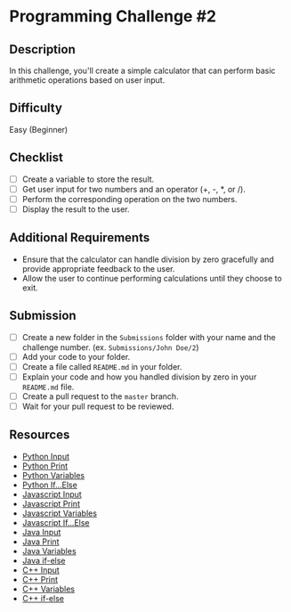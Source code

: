 # Programming Challenge #2

## Description
In this challenge, you'll create a simple calculator that can perform basic arithmetic operations based on user input.

## Difficulty
Easy (Beginner)

## Checklist
- [ ] Create a variable to store the result.
- [ ] Get user input for two numbers and an operator (+, -, *, or /).
- [ ] Perform the corresponding operation on the two numbers.
- [ ] Display the result to the user.

## Additional Requirements
- Ensure that the calculator can handle division by zero gracefully and provide appropriate feedback to the user.
- Allow the user to continue performing calculations until they choose to exit.

## Submission
- [ ] Create a new folder in the `Submissions` folder with your name and the challenge number. (ex. `Submissions/John Doe/2`)
- [ ] Add your code to your folder.
- [ ] Create a file called `README.md` in your folder.
- [ ] Explain your code and how you handled division by zero in your `README.md` file.
- [ ] Create a pull request to the `master` branch.
- [ ] Wait for your pull request to be reviewed.

## Resources
- [Python Input](https://www.w3schools.com/python/ref_func_input.asp)
- [Python Print](https://www.w3schools.com/python/ref_func_print.asp)
- [Python Variables](https://www.w3schools.com/python/python_variables.asp)
- [Python If...Else](https://www.w3schools.com/python/python_conditions.asp)
- [Javascript Input](https://www.w3schools.com/jsref/met_win_prompt.asp)
- [Javascript Print](https://www.w3schools.com/jsref/met_win_alert.asp)
- [Javascript Variables](https://www.w3schools.com/js/js_variables.asp)
- [Javascript If...Else](https://www.w3schools.com/js/js_if_else.asp)
- [Java Input](https://www.w3schools.com/java/java_user_input.asp)
- [Java Print](https://www.w3schools.com/java/java_syntax.asp)
- [Java Variables](https://www.w3schools.com/java/java_variables.asp)
- [Java if-else](https://www.w3schools.com/java/java_conditions.asp)
- [C++ Input](https://www.w3schools.com/cpp/cpp_user_input.asp)
- [C++ Print](https://www.w3schools.com/cpp/cpp_syntax.asp)
- [C++ Variables](https://www.w3schools.com/cpp/cpp_variables.asp)
- [C++ if-else](https://www.w3schools.com/cpp/cpp_conditions.asp)